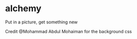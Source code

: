 # alchemy
Put in a picture, get something new

Credit @Mohammad Abdul Mohaiman for the background css

